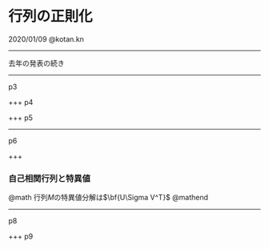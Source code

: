 # 行列の正則化
2020/01/09 @kotan.kn

---
去年の発表の続き

---
p3

+++
p4

+++
p5

---
p6

+++
### 自己相関行列と特異値
@math
行列$M$の特異値分解は$\bf{U\Sigma V^T}$
@mathend

---
p8

+++
p9
